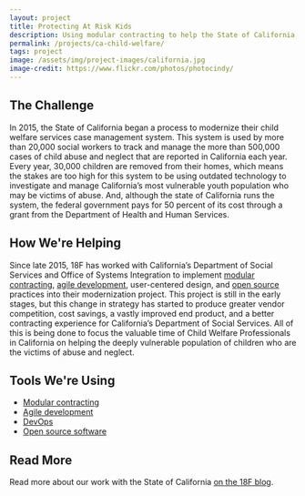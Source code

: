 ```yaml
---
layout: project
title: Protecting At Risk Kids
description: Using modular contracting to help the State of California upgrade its legacy child welfare system.
permalink: /projects/ca-child-welfare/
tags: project
image: /assets/img/project-images/california.jpg
image-credit: https://www.flickr.com/photos/photocindy/
---
```

## The Challenge

In 2015, the State of California began a process to modernize their child welfare services case management system. This system is used by more than 20,000 social workers to track and manage the more than 500,000 cases of child abuse and neglect that are reported in California each year. Every year, 30,000 children are removed from their homes, which means the stakes are too high for this system to be using outdated technology to investigate and manage California’s most vulnerable youth population who may be victims of abuse. And, although the state of California runs the system, the federal government pays for 50 percent of its cost through a grant from the Department of Health and Human Services.

## How We're Helping

Since late 2015, 18F has worked with California’s Department of Social Services and Office of Systems Integration to implement [modular contracting](/modular-procurement/), [agile development](/agile-development/), user-centered design, and [open source](/open-source/) practices into their modernization project. This project is still in the early stages, but this change in strategy has started to produce greater vendor competition, cost savings, a vastly improved end product, and a better contracting experience for California’s Department of Social Services. All of this is being done to focus the valuable time of Child Welfare Professionals in California on helping the deeply vulnerable population of children who are the victims of abuse and neglect.

## Tools We're Using
* [Modular contracting](/modular-procurement/)
* [Agile development](/agile-development/)
* [DevOps](/devops/)
* [Open source software](/open-source/)

## Read More

Read more about our work with the State of California [on the 18F blog](https://18f.gsa.gov/2016/10/28/california-takes-new-approach-procurement/).

